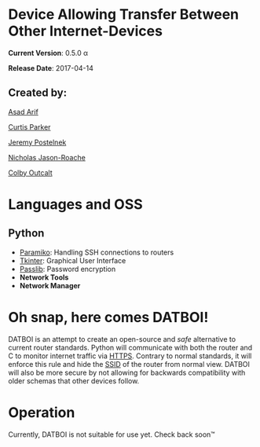 # Device Allowing Transfer Between Other Internet-Devices

**Current Version**: 0.5.0 α

**Release Date**: 2017-04-14

## Created by:

[Asad Arif](https://github.com/s0937323/)

[Curtis Parker](https://github.com/BlarghMyLeg)

[Jeremy Postelnek](https://github.com/TurtleP/)

[Nicholas Jason-Roache](https://github.com/Nicholas-Jason)

[Colby Outcalt](https://github.com/BrewinFreshCode)

# Languages and OSS
## Python
- [Paramiko](http://www.paramiko.org/): Handling SSH connections to routers
- [Tkinter](http://www.tcl.tk/): Graphical User Interface
- [Passlib](https://passlib.readthedocs.io/en/stable/): Password encryption
- **Network Tools**
- **Network Manager**

# Oh snap, here comes DATBOI!
DATBOI is an attempt to create an open-source and *safe* alternative to current router standards. Python will communicate with both the router and C to monitor internet traffic via [HTTPS](https://techterms.com/definition/https). Contrary to normal standards, it will enforce this rule and hide the [SSID](https://techterms.com/definition/ssid) of the router from normal view. DATBOI will also be more secure by not allowing for backwards compatibility with older schemas that other devices follow.

# Operation
Currently, DATBOI is not suitable for use yet. Check back soon™
